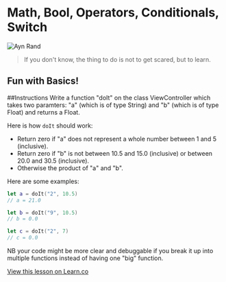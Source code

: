# Math, Bool, Operators, Conditionals, Switch

![Ayn Rand](http://www.nndb.com/people/097/000030007/ayn-rand-wtl_big.jpg)
> If you don't know, the thing to do is not to get scared, but to learn.

## Fun with Basics!

##Instructions
Write a function "doIt" on the class ViewController which takes two paramters: "a" (which is of type String) and "b" (which is of type Float) and returns a Float.  

Here is how ````doIt```` should work:
* Return zero if "a" does not represent a whole number between 1 and 5 (inclusive).  
* Return zero if "b" is not between 10.5 and 15.0 (inclusive) or between 20.0 and 30.5 (inclusive).  
* Otherwise the product of "a" and "b".

Here are some examples:

````Swift
let a = doIt("2", 10.5)
// a = 21.0

let b = doIt("9", 10.5)
// b = 0.0

let c = doIt("2", 7)
// c = 0.0
````


NB your code might be more clear and debuggable if you break it up into multiple functions instead of having one "big" function.


<a href='https://learn.co/lessons/AllUnit3Lab' data-visibility='hidden'>View this lesson on Learn.co</a>